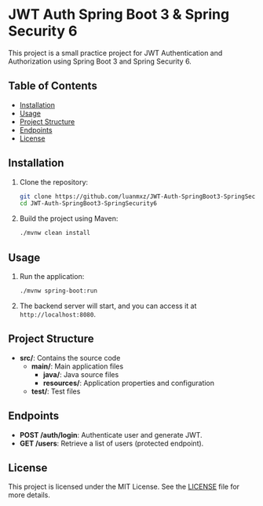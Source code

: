 # JWT Auth Spring Boot 3 & Spring Security 6

This project is a small practice project for JWT Authentication and Authorization using Spring Boot 3 and Spring Security 6.

## Table of Contents

- [Installation](#installation)
- [Usage](#usage)
- [Project Structure](#project-structure)
- [Endpoints](#endpoints)
- [License](#license)

## Installation

1. Clone the repository:

    ```bash
    git clone https://github.com/luanmxz/JWT-Auth-SpringBoot3-SpringSecurity6.git
    cd JWT-Auth-SpringBoot3-SpringSecurity6
    ```

2. Build the project using Maven:

    ```bash
    ./mvnw clean install
    ```

## Usage

1. Run the application:

    ```bash
    ./mvnw spring-boot:run
    ```

2. The backend server will start, and you can access it at `http://localhost:8080`.

## Project Structure

- **src/**: Contains the source code
  - **main/**: Main application files
    - **java/**: Java source files
    - **resources/**: Application properties and configuration
  - **test/**: Test files

## Endpoints

- **POST /auth/login**: Authenticate user and generate JWT.
- **GET /users**: Retrieve a list of users (protected endpoint).

## License

This project is licensed under the MIT License. See the [LICENSE](LICENSE) file for more details.
